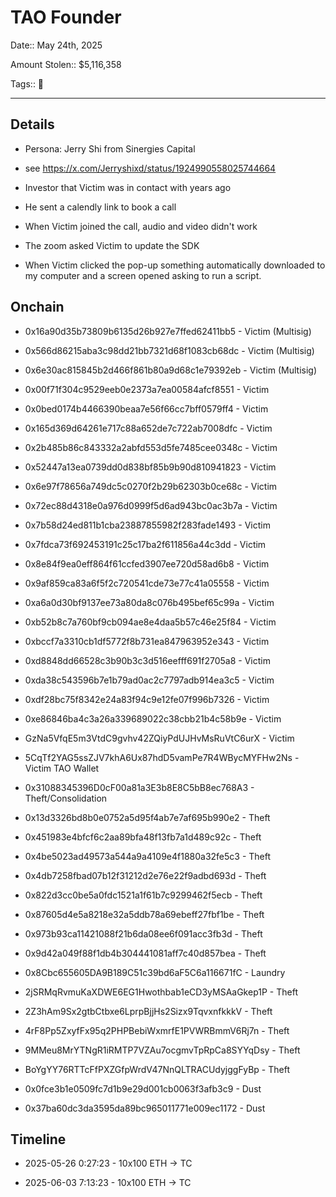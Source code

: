 # TAO Founder

Date:: May 24th, 2025

Amount Stolen:: $5,116,358

Tags:: 🔑 


---


## Details

- Persona: Jerry Shi from Sinergies Capital

- see https://x.com/Jerryshixd/status/1924990558025744664

- Investor that Victim was in contact with years ago

- He sent a calendly link to book a call

- When Victim joined the call, audio and video didn't work

- The zoom asked Victim to update the SDK

- When Victim clicked the pop-up something automatically downloaded to my computer and a screen opened asking to run a script. 




## Onchain


- 0x16a90d35b73809b6135d26b927e7ffed62411bb5 - Victim (Multisig)

- 0x566d86215aba3c98dd21bb7321d68f1083cb68dc - Victim (Multisig)

- 0x6e30ac815845b2d466f861b80a9d68c1e79392eb - Victim (Multisig)

- 0x00f71f304c9529eeb0e2373a7ea00584afcf8551 - Victim

- 0x0bed0174b4466390beaa7e56f66cc7bff0579ff4 - Victim

- 0x165d369d64261e717c88a652de7c722ab7008dfc - Victim

- 0x2b485b86c843332a2abfd553d5fe7485cee0348c - Victim

- 0x52447a13ea0739dd0d838bf85b9b90d810941823 - Victim

- 0x6e97f78656a749dc5c0270f2b29b62303b0ce68c - Victim

- 0x72ec88d4318e0a976d0999f5d6ad943bc0ac3b7a - Victim

- 0x7b58d24ed811b1cba23887855982f283fade1493 - Victim

- 0x7fdca73f692453191c25c17ba2f611856a44c3dd - Victim

- 0x8e84f9ea0eff864f61ccfed3907ee720d58ad6b8 - Victim

- 0x9af859ca83a6f5f2c720541cde73e77c41a05558 - Victim

- 0xa6a0d30bf9137ee73a80da8c076b495bef65c99a - Victim

- 0xb52b8c7a760bf9cb094ae8e4daa5b57c46e25f84 - Victim

- 0xbccf7a3310cb1df5772f8b731ea847963952e343 - Victim

- 0xd8848dd66528c3b90b3c3d516eefff691f2705a8 - Victim

- 0xda38c543596b7e1b79ad0ac2c7797adb914ea3c5 - Victim

- 0xdf28bc75f8342e24a83f94c9e12fe07f996b7326 - Victim

- 0xe86846ba4c3a26a339689022c38cbb21b4c58b9e - Victim

- GzNa5VfqE5m3VtdC9gvhv42ZQiyPdUJHvMsRuVtC6urX - Victim



- 5CqTf2YAG5ssZJV7khA6Ux87hdD5vamPe7R4WBycMYFHw2Ns - Victim TAO Wallet



- 0x31088345396D0cF00a81a3E3b8E8C5bB8ec768A3 - Theft/Consolidation

- 0x13d3326bd8b0e0752a5d95f4ab7e7af695b990e2 - Theft

- 0x451983e4bfcf6c2aa89bfa48f13fb7a1d489c92c - Theft

- 0x4be5023ad49573a544a9a4109e4f1880a32fe5c3 - Theft

- 0x4db7258fbad07b12f31212d2e76e22f9adbd693d - Theft

- 0x822d3cc0be5a0fdc1521a1f61b7c9299462f5ecb - Theft

- 0x87605d4e5a8218e32a5ddb78a69ebeff27fbf1be - Theft

- 0x973b93ca11421088f21b6da08ee6f091acc3fb3d - Theft

- 0x9d42a049f88f1db4b304441081aff7c40d857bea - Theft

- 0x8Cbc655605DA9B189C51c39bd6aF5C6a116671fC - Laundry

- 2jSRMqRvmuKaXDWE6EG1Hwothbab1eCD3yMSAaGkep1P - Theft

- 2Z3hAm9Sx2gtbCtbxe6LprpBjjHs2Sizx9TqvxnfkkkV - Theft

- 4rF8Pp5ZxyfFx95q2PHPBebiWxmrfE1PVWRBmmV6Rj7n - Theft

- 9MMeu8MrYTNgR1iRMTP7VZAu7ocgmvTpRpCa8SYYqDsy - Theft

- BoYgYY76RTTcFfPXZGfpWrdV47NnQLTRACUdyjggFyBp - Theft



- 0x0fce3b1e0509fc7d1b9e29d001cb0063f3afb3c9 - Dust

- 0x37ba60dc3da3595da89bc965011771e009ec1172 - Dust




## Timeline


- 2025-05-26 0:27:23  - 10x100 ETH -> TC

- 2025-06-03 7:13:23  - 10x100 ETH -> TC



